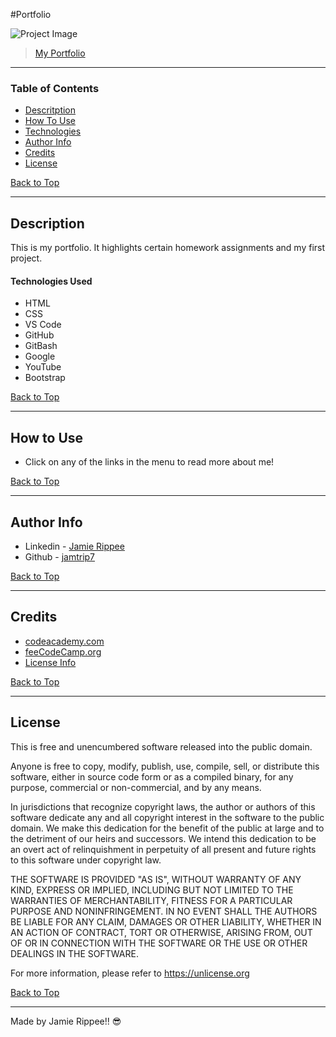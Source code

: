 #Portfolio

![Project Image]()

> [My Portfolio]()

---

### Table of Contents

- [Descritption](#description)
- [How To Use](#how-to-use)
- [Technologies](#technologies)
- [Author Info](#author-info)
- [Credits](#credits)
- [License](#license)

[Back to Top](#Portfolio)

---

## Description

This is my portfolio. It highlights certain homework assignments and my first project.

#### Technologies Used

- HTML
- CSS
- VS Code
- GitHub
- GitBash
- Google
- YouTube
- Bootstrap

[Back to Top](#Portfolio)

---

## How to Use

- Click on any of the links in the menu to read more about me!

[Back to Top](#Portfolio)

---

## Author Info

- Linkedin - [Jamie Rippee](https://www.linkedin.com/in/jamie-rippee-28316513/)
- Github - [jamtrip7](https://github.com/jamtrip7)

[Back to Top](#Portfolio)

---

## Credits

- [codeacademy.com](https://www.codeacdemy.com)
- [feeCodeCamp.org](https://www.freecodecamp.org)
- [License Info](https://choosealicense.com/licenses/unlicense/#)

[Back to Top](#Portfolio)

---

## License

This is free and unencumbered software released into the public domain.

Anyone is free to copy, modify, publish, use, compile, sell, or
distribute this software, either in source code form or as a compiled
binary, for any purpose, commercial or non-commercial, and by any
means.

In jurisdictions that recognize copyright laws, the author or authors
of this software dedicate any and all copyright interest in the
software to the public domain. We make this dedication for the benefit
of the public at large and to the detriment of our heirs and
successors. We intend this dedication to be an overt act of
relinquishment in perpetuity of all present and future rights to this
software under copyright law.

THE SOFTWARE IS PROVIDED "AS IS", WITHOUT WARRANTY OF ANY KIND,
EXPRESS OR IMPLIED, INCLUDING BUT NOT LIMITED TO THE WARRANTIES OF
MERCHANTABILITY, FITNESS FOR A PARTICULAR PURPOSE AND NONINFRINGEMENT.
IN NO EVENT SHALL THE AUTHORS BE LIABLE FOR ANY CLAIM, DAMAGES OR
OTHER LIABILITY, WHETHER IN AN ACTION OF CONTRACT, TORT OR OTHERWISE,
ARISING FROM, OUT OF OR IN CONNECTION WITH THE SOFTWARE OR THE USE OR
OTHER DEALINGS IN THE SOFTWARE.

For more information, please refer to <https://unlicense.org>

[Back to Top](#Portfolio)

---

Made by Jamie Rippee!! 😎